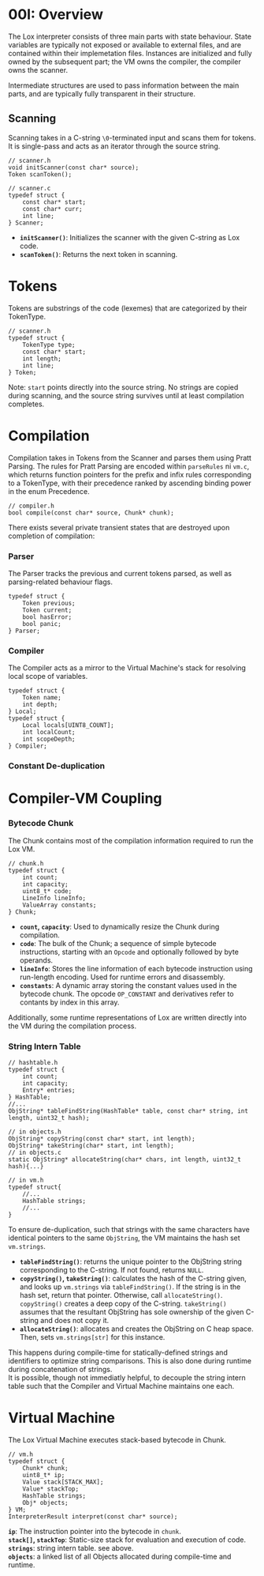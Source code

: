 # 00I: Overview

The Lox interpreter consists of three main parts with state behaviour. State variables are typically not exposed or available to external files, and are contained within their implemetation files. Instances are initialized and fully owned by the subsequent part; the VM owns the compiler, the compiler owns the scanner.

Intermediate structures are used to pass information between the main parts, and are typically fully transparent in their structure.

## Scanning

Scanning takes in a C-string `\0`-terminated input and scans them for tokens. It is single-pass and acts as an iterator through the source string.

```
// scanner.h
void initScanner(const char* source);
Token scanToken();

// scanner.c
typedef struct {
    const char* start;
    const char* curr;
    int line;
} Scanner;
```

- **`initScanner()`**: Initializes the scanner with the given C-string as Lox code.  
- **`scanToken()`**: Returns the next token in scanning.

# Tokens

Tokens are substrings of the code (lexemes) that are categorized by their TokenType.

```
// scanner.h
typedef struct {
    TokenType type;
    const char* start;
    int length;
    int line;
} Token;
```
Note: `start` points directly into the source string. No strings are copied during scanning, and the source string survives until at least compilation completes.

# Compilation

Compilation takes in Tokens from the Scanner and parses them using Pratt Parsing. The rules for Pratt Parsing are encoded within `parseRules` ni `vm.c`, which returns function pointers for the prefix and infix rules corresponding to a TokenType, with their precedence ranked by ascending binding power in the enum Precedence.

```
// compiler.h
bool compile(const char* source, Chunk* chunk);
```

There exists several private transient states that are destroyed upon completion of compilation:

### Parser

The Parser tracks the previous and current tokens parsed, as well as parsing-related behaviour flags.

```
typedef struct {
    Token previous;
    Token current;
    bool hasError;
    bool panic;
} Parser;
```

### Compiler

The Compiler acts as a mirror to the Virtual Machine's stack for resolving local scope of variables.

```
typedef struct {
    Token name;
    int depth;
} Local;
typedef struct {
    Local locals[UINT8_COUNT];
    int localCount;
    int scopeDepth;
} Compiler;
```

### Constant De-duplication

# Compiler-VM Coupling

### Bytecode Chunk

The Chunk contains most of the compilation information required to run the Lox VM.

```
// chunk.h
typedef struct {
    int count;
    int capacity;
    uint8_t* code;
    LineInfo lineInfo;
    ValueArray constants;
} Chunk;
```

- **`count`, `capacity`**: Used to dynamically resize the Chunk during compilation.  
- **`code`**: The bulk of the Chunk; a sequence of simple bytecode instructions, starting with an `Opcode` and optionally followed by byte operands.  
- **`lineInfo`**: Stores the line information of each bytecode instruction using run-length encoding. Used for runtime errors and disassembly.  
- **`constants`**: A dynamic array storing the constant values used in the bytecode chunk. The opcode `OP_CONSTANT` and derivatives refer to contants by index in this array.

Additionally, some runtime representations of Lox are written directly into the VM during the compilation process.

### String Intern Table

```
// hashtable.h
typedef struct {
    int count;
    int capacity;
    Entry* entries;
} HashTable;
//...
ObjString* tableFindString(HashTable* table, const char* string, int length, uint32_t hash);

// in objects.h
ObjString* copyString(const char* start, int length);
ObjString* takeString(char* start, int length);
// in objects.c
static ObjString* allocateString(char* chars, int length, uint32_t hash){...}

// in vm.h
typedef struct{
    //...
    HashTable strings;
    //...
}
```
To ensure de-duplication, such that strings with the same characters have identical pointers to the same `ObjString`, the VM maintains the hash set `vm.strings`.
- **`tableFindString()`**: returns the unique pointer to the ObjString string corresponding to the C-string. If not found, returns `NULL`.
- **`copyString()`, `takeString()`**: calculates the hash of the C-string given, and looks up `vm.strings` via `tableFindString()`. If the string is in the hash set, return that pointer. Otherwise, call `allocateString()`.  
  `copyString()` creates a deep copy of the C-string. `takeString()` assumes that the resultant ObjString has sole ownership of the given C-string and does not copy it.
- **`allocateString()`**: allocates and creates the ObjString on C heap space. Then, sets `vm.strings[str]` for this instance.

This happens during compile-time for statically-defined strings and identifiers to optimize string comparisons. This is also done during runtime during concatenation of strings.  
It is possible, though not immediatly helpful, to decouple the string intern table such that the Compiler and Virtual Machine maintains one each.

# Virtual Machine

The Lox Virtual Machine executes stack-based bytecode in Chunk.

```
// vm.h
typedef struct {
    Chunk* chunk;
    uint8_t* ip;
    Value stack[STACK_MAX];
    Value* stackTop;
    HashTable strings;
    Obj* objects;
} VM;
InterpreterResult interpret(const char* source);
```

**`ip`**: The instruction pointer into the bytecode in `chunk`.  
**`stack[]`, `stackTop`**: Static-size stack for evaluation and execution of code.  
**`strings`**: string intern table. see above.  
**`objects`**: a linked list of all Objects allocated during compile-time and runtime.  
